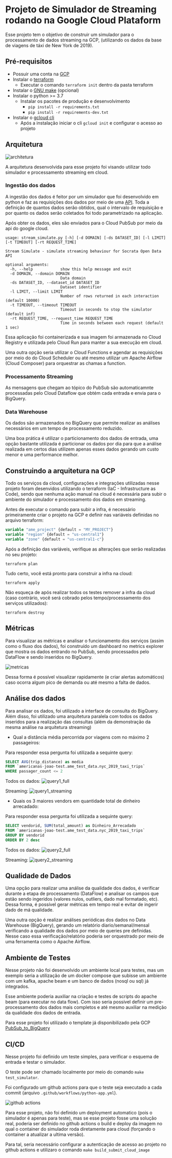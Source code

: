 # Projeto de Simulador de Streaming rodando na Google Cloud Plataform

Esse projeto tem o objetivo de construir um simulador para o processamento de dados streaming na GCP, (utilizando os dados da base de viagens de táxi de New York de 2019).

## Pré-requisitos

- Possuir uma conta na [GCP](https://cloud.google.com/)
- Instalar o [terraform](https://www.terraform.io/)
  - Executar o comando `terraform init` dentro da pasta terraform
- Instalar o [GNU make](https://www.gnu.org/software/make/) (opcional)
- Instalar o python >= 3.7
  - Instalar os pacotes de produção e desenvolvimento
    - `pip install -r requirements.txt`
    - `pip install -r requirements-dev.txt`
- Instalar o [gcloud cli](https://cloud.google.com/sdk/docs/install)
  - Após a instalação iniciar o cli `gcloud init` e configurar o acesso ao projeto

## Arquitetura

![architetura](images/architecture.png)

A arquitetura desenvolvida para esse projeto foi visando utilizar todo simulador e processamento streaming em cloud.

### Ingestão dos dados

A ingestão dos dados é feitor por um simulador que foi desenvolvido em python e faz as requisições dos dados por meio de uma [API](https://dev.socrata.com/foundry/data.cityofnewyork.us/2upf-qytp). Toda a definição de quantos dados serão obtidos, qual o intervalo de requisição e por quanto os dados serão coletados foi todo parametrizado na aplicação. 

Após obter os dados, eles são enviados para o Cloud PubSub por meio da api do google cloud.

```
usage: stream_simulate.py [-h] [-d DOMAIN] [-ds DATASET_ID] [-l LIMIT] [-t TIMEOUT] [-rt REQUEST_TIME]

Stream Simulate - simulate streaming behaviour for Socrata Open Data API

optional arguments:
  -h, --help            show this help message and exit
  -d DOMAIN, --domain DOMAIN
                        Data domain
  -ds DATASET_ID, --dataset_id DATASET_ID
                        Dataset identifier
  -l LIMIT, --limit LIMIT
                        Number of rows returned in each interaction (default 10000)
  -t TIMEOUT, --timeout TIMEOUT
                        Timeout in seconds to stop the simulator (default inf)
  -rt REQUEST_TIME, --request_time REQUEST_TIME
                        Time in seconds between each request (default 1 sec)
```

Essa aplicação foi containerizada e sua imagem foi armazenada no Cloud Registry e utilizada pelo Cloud Run para manter a sua execução em cloud.

Uma outra opção seria utilizar o Cloud Functions e agendar as requisições por meio do do Cloud Scheduler ou até mesmo utilizar um Apache Airflow (Cloud Composer) para orquestrar as chamas a function.

### Processamento Streaming

As mensagens que chegam ao tópico do PubSub são automaticamnte processadas pelo Cloud Dataflow que obtém cada entrada e envia para o BigQuery.

### Data Warehouse

Os dados são armazenados no BigQuery que permite realizar as análises necessários em um tempo de processamento reduzido.

Uma boa prática é utilizar o particionamento dos dados de entrada, uma opção bastante utilizada é particionar os dados por dia para que a análise realizada em certos dias utilizem apenas esses dados gerando um custo menor e uma performance melhor.

## Construindo a arquitetura na GCP

Todo os serviços da cloud, configurações e integrações utilizadas nesse projeto foram desenvidos utilizando o terraform (IaC - Infrastructure as Code), sendo que nenhuma ação manual na cloud é necessária para subir o ambiente do simulador e processamento dos dados em streaming.

Antes de executar o comando para subir a infra, é necessário primeiramente criar o projeto na GCP e definir nas variáveis definidas no arquivo terraform:

```terraform
variable "ame_project" {default = "MY_PROJECT"}
variable "region" {default = "us-central1"}
variable "zone" {default = "us-central1-c"}
```

Após a definição das variáveis, verifique as alterações que serão realizadas no seu projeto:

```shell
terraform plan
```

Tudo certo, você está pronto para construir a infra na cloud:

```shell
terraform apply
```

Não esqueça de após realizar todos os testes remover a infra da cloud (caso contrário, você será cobrado pelos tempo/processamento dos serviços utilizados):

```shell
terraform destroy
```

## Métricas

Para visualizar as métricas e analisar o funcionamento dos serviços (assim como o fluxo dos dados), foi construído um dashboard no metrics explorer que mostra os dados entrando no PubSub, sendo processados pelo DataFlow e sendo inseridos no BigQuery.

![metricas](images/metricas.png)

Dessa forma é possível visualizar rapidamente (e criar alertas automáticos) caso ocorra algum pico de demanda ou até mesmo a falta de dados.

## Análise dos dados

Para analisar os dados, foi utilizado a interface de consulta do BigQuery. Além disso, foi utilizado uma arquitetura paralela com todos os dados inseridos para a realização das consultas (além da demonstração da mesma análise na arquitetura streaming)

- Qual a distância média percorrida por viagens com no máximo 2 passageiros:

Para responder essa pergunta foi utilizada a sequinte query:

```sql
SELECT AVG(trip_distance) as media 
FROM `americanas-joao-test.ame_test_data.nyc_2019_taxi_trips` 
WHERE passager_count <= 2
```

Todos os dados:
![query1_full](images/query1.png)

Streaming:
![query1_streaming](images/query1_streaming.png)

- Quais os 3 maiores vendors em quantidade total de dinheiro arrecadado:

Para responder essa pergunta foi utilizada a sequinte query:

```sql
SELECT vendorid, SUM(total_amount) as Dinheiro_Arrecadado 
FROM `americanas-joao-test.ame_test_data.nyc_2019_taxi_trips` 
GROUP BY vendorid
ORDER BY 2 desc
```

Todos os dados:
![query2_full](images/query2.png)

Streaming:
![query2_streaming](images/query2_streaming.png)

## Qualidade de Dados

Uma opção para realizar uma análise da qualidade dos dados, é verificar durante a etapa de processamento (DataFlow) e analisar os campos que estão sendo ingeridos (valores nulos, outliers, dado mal formatado, etc). Dessa forma, é possível gerar métricas em tempo real e evitar de ingerir dado de má qualidade.

Uma outra opção é realizar análises periódicas dos dados no Data Warehouse (BigQuery), gerando um relatório diario/semanal/mensal verificando a qualidade dos dados por meio de queries pre definidas. Nesse caso essa verificação/relatório poderia ser orquestrado por meio de uma ferramenta como o Apache Airflow.

## Ambiente de Testes

Nesse projeto não foi desenvolvido um ambiente local para testes, mas um exemplo seria a utilização de um docker compose que subisse um ambiente com um kafka, apache beam e um banco de dados (nosql ou sql) já integrados.

Esse ambiente poderia auxiliar na criação e testes de scripts do apache beam (para executar no data flow). Com isso seria possível definir um pre-processamento dos dados mais completos e até mesmo auxiliar na medição da qualidade dos dados de entrada.

Para esse projeto foi utilizado o template já disponibilizado pela GCP [PubSub_to_BigQuery](https://cloud.google.com/dataflow/docs/guides/templates/provided-streaming)

## CI/CD

Nesse projeto foi definido um teste simples, para verificar o esquema de entrada e testar o simulador.

O teste pode ser chamado localmente por meio do comando `make test_simulator`.

Foi configurado um github actions para que o teste seja executado a cada commit (arquivo `.github/workflows/python-app.yml`).

![github actions](images/github_actions.png)

Para esse projeto, não foi definido um deployment automatico (pois o simulador é apenas para teste), mas se esse projeto fosse uma solução real, poderia ser definido no github actions o build e deploy da imagem no qual o container do simulador roda diretamente para cloud (forçando o container a atualizar a ultima versão). 

Para tal, seria necessário configurar a autenticação de acesso ao projeto no github actions e utilizaro o comando `make build_submit_cloud_image`
